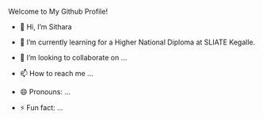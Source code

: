 Welcome to My Github Profile!

- 👋 Hi, I’m Sithara

- 🌱 I’m currently learning for a Higher National Diploma at SLIATE Kegalle.
- 💞️ I’m looking to collaborate on ...
- 📫 How to reach me ...
- 😄 Pronouns: ...
- ⚡ Fun fact: ...

<!---
MishanthiSithara/MishanthiSithara is a ✨ special ✨ repository because its `README.md` (this file) appears on your GitHub profile.
You can click the Preview link to take a look at your changes.
--->
